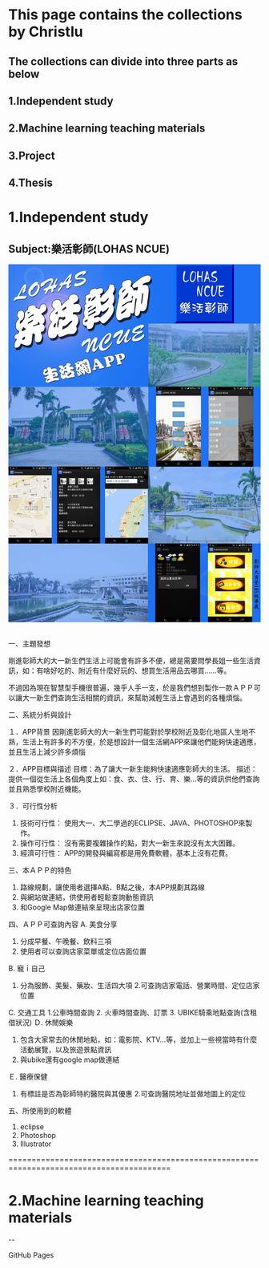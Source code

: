 # This page contains the collections by Christlu 
## The collections can divide into three parts as below
## 1.Independent study
## 2.Machine learning teaching materials
## 3.Project
## 4.Thesis

# 1.Independent study
## Subject:樂活彰師(LOHAS NCUE)
![image](https://github.com/Christlu89/Christlu89.github.io/blob/master/13170046_667514200047411_1142613922_o.jpg)

## 
一、主題發想

剛進彰師大的大一新生們生活上可能會有許多不便，總是需要問學長姐一些生活資訊，如：有啥好吃的、附近有什麼好玩的、想買生活用品去哪買……等。

不過因為現在智慧型手機很普遍，幾乎人手一支，於是我們想到製作一款ＡＰＰ可以讓大一新生們查詢生活相關的資訊，來幫助減輕生活上會遇到的各種煩惱。

二、系統分析與設計

１．APP背景
因剛進彰師大的大一新生們可能對於學校附近及彰化地區人生地不熟，生活上有許多的不方便，於是想設計一個生活網APP來讓他們能夠快速適應，並且生活上減少許多煩惱

２．APP目標與描述
目標：為了讓大一新生能夠快速適應彰師大的生活。
描述：提供一個從生活上各個角度上如：食、衣、住、行、育、樂…等的資訊供他們查詢並且熟悉學校附近機能。

３．可行性分析
1. 技術可行性：
使用大一、大二學過的ECLIPSE、JAVA、PHOTOSHOP來製作。
2. 操作可行性：
沒有需要複雜操作的點，對大一新生來說沒有太大困難。
3. 經濟可行性：
APP的開發與編寫都是用免費軟體，基本上沒有花費。

三、本ＡＰＰ的特色
1. 路線規劃，讓使用者選擇A點、B點之後，本APP規劃其路線
2. 與網站做連結，供使用者輕鬆查詢動態資訊
3. 和Google Map做連結來呈現出店家位置

四、ＡＰＰ可查詢內容
A. 美食分享
1. 分成早餐、午晚餐、飲料三項
2. 使用者可以查詢店家菜單或定位店面位置

B.  寵ｉ自己 
1. 分為服飾、美髮、藥妝、生活四大項
2.可查詢店家電話、營業時間、定位店家位置

C. 交通工具
1.公車時間查詢
2. 火車時間查詢、訂票
3. UBIKE騎乘地點查詢(含租借狀況)
Ｄ. 休閒娛樂
1. 包含大家常去的休閒地點，如：電影院、KTV…等，並加上一些視當時有什麼活動展覽，以及旅遊景點資訊
2. 與ubike還有google map做連結

Ｅ. 醫療保健
1. 有標註是否為彰師特約醫院與其優惠
2.可查詢醫院地址並做地圖上的定位


五、所使用到的軟體
1. eclipse
2. Photoshop
3. Illustrator

=========================================================================================

# 2.Machine learning teaching materials
--



GitHub Pages
